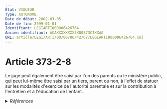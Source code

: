 ```yaml
---
État: VIGUEUR
Type: AUTONOME
Date de début: 2002-03-05
Date de fin: 2999-01-01
Identifiant: LEGIARTI000006426764
Ancien identifiant: ACAXXXXXXXX5X00373CIXXAA
URL: article/LEGI/ARTI/00/00/06/42/67/LEGIARTI000006426764.xml
---
```


<h1>Article 373-2-8</h1>

Le juge peut également être saisi par l'un des parents ou le ministère public,
qui peut lui-même être saisi par un tiers, parent ou non, à l'effet de statuer
sur les modalités d'exercice de l'autorité parentale et sur la contribution à
l'entretien et à l'éducation de l'enfant.


<details>
  <summary><em>Références</em></summary>

  <h2>Articles faisant référence à l'article</h2>
  
  <ul>
    <li>
      <a href="https://legal.tricoteuses.fr//redirection/LEGIARTI000022469777?vers=git&vers=legifrance">Code civil - article 373-2-9 AUTONOME MODIFIE, en vigueur du 2010-07-11 au 2016-03-16</a> CITATION source
    </li>
    <li>
      <a href="https://legal.tricoteuses.fr//redirection/LEGIARTI000032207454?vers=git&vers=legifrance">Code civil - article 373-2-9 AUTONOME VIGUEUR, en vigueur depuis le 2016-03-16</a> CITATION source
    </li>
    <li>
      <a href="https://legal.tricoteuses.fr//redirection/LEGIARTI000006412134?vers=git&vers=legifrance">Code de procédure civile - article 1179-1 AUTONOME VIGUEUR, en vigueur depuis le 2002-12-12</a> CITATION source
    </li>
    <li>
      <a href="https://legal.tricoteuses.fr//redirection/LEGIARTI000006426765?vers=git&vers=legifrance">Code civil - article 373-2-9 AUTONOME MODIFIE, en vigueur du 2002-03-05 au 2007-03-06</a> CITATION source
    </li>
    <li>
      <a href="https://legal.tricoteuses.fr//redirection/LEGIARTI000045136663?vers=git&vers=legifrance">Code civil - article 373-3 AUTONOME VIGUEUR, en vigueur depuis le 2022-02-09</a> CITATION source
    </li>
    <li>
      <a href="https://legal.tricoteuses.fr//redirection/LEGIARTI000006426595?vers=git&vers=legifrance">Code civil - article 373-3 AUTONOME MODIFIE, en vigueur du 2002-03-05 au 2022-02-09</a> CITATION source
    </li>
    <li>
      <a href="https://legal.tricoteuses.fr//redirection/LEGIARTI000006426766?vers=git&vers=legifrance">Code civil - article 373-2-9 AUTONOME MODIFIE, en vigueur du 2007-03-06 au 2010-07-11</a> CITATION source
    </li>
    <li>
      <a href="https://legal.tricoteuses.fr//redirection/LEGIARTI000006284697?vers=git&vers=legifrance">LOI n° 2002-305 du 4 mars 2002 relative à l'autorité parentale - article 6 ENTIEREMENT_MODIF</a> CREATION cible
    </li>
  </ul>
  
  <h2>Références faites par l'article</h2>
  
  <ul>
    <li>
      2002-03-04 CREATION source <a href="https://legal.tricoteuses.fr//redirection/LEGIARTI000006284697?vers=git&vers=legifrance">LOI n° 2002-305 du 4 mars 2002 relative à l'autorité parentale - article 6 ENTIEREMENT_MODIF</a>
    </li>
    <li>
      2999-01-01 CITATION cible <a href="https://legal.tricoteuses.fr//redirection/LEGIARTI000032207454?vers=git&vers=legifrance">Code civil - article 373-2-9 AUTONOME VIGUEUR, en vigueur depuis le 2016-03-16</a>
    </li>
    <li>
      2999-01-01 CITATION cible <a href="https://legal.tricoteuses.fr//redirection/LEGIARTI000045136663?vers=git&vers=legifrance">Code civil - article 373-3 AUTONOME VIGUEUR, en vigueur depuis le 2022-02-09</a>
    </li>
    <li>
      2999-01-01 CITATION cible <a href="https://legal.tricoteuses.fr//redirection/LEGIARTI000006412134?vers=git&vers=legifrance">Code de procédure civile - article 1179-1 AUTONOME VIGUEUR, en vigueur depuis le 2002-12-12</a>
    </li>
    <li>
      CODIFICATION source Loi 1803-03-14
    </li>
  </ul>
</details>
